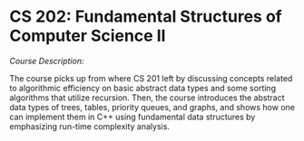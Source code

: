 # CS 202: Fundamental Structures of Computer Science II
*Course Description:*

The course picks up from where CS 201 left by discussing concepts related to algorithmic efficiency on basic abstract data types and some sorting algorithms that utilize recursion. Then, the course introduces the abstract data types of trees, tables, priority queues, and graphs, and shows how one can implement them in C++ using fundamental data structures by emphasizing run-time complexity analysis. 
